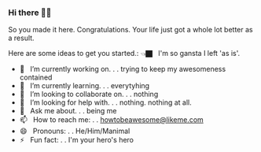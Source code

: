 ### Hi there 👋🏿

So you made it here. Congratulations. Your life just got a whole lot better as a result.


Here are some ideas to get you started.:  👈🏿  &nbsp; I'm so gansta I left 'as is'.

- 🔭 &nbsp; I’m currently working on. . . trying to keep my awesomeness contained  
- 🌱 &nbsp; I’m currently learning. . .  everytyhing 
- 👯 &nbsp; I’m looking to collaborate on. . . nothing 
- 🤔 &nbsp; I’m looking for help with. .  . nothing. nothing at all. 
- 💬 &nbsp; Ask me about. .  . being me
- 📫 &nbsp; How to reach me: . .  howtobeawesome@likeme.com
- 😄 &nbsp; Pronouns: . .  He/Him/Manimal  
- ⚡ &nbsp;  Fun fact: . . I'm your hero's hero 
